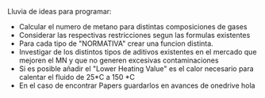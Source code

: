 Lluvia de ideas para programar:

- Calcular el numero de metano para distintas composiciones de gases 
- Considerar las respectivas restricciones segun las formulas existentes
- Para cada tipo de "NORMATIVA" crear una funcion distinta.
- Investigar de los distintos tipos de aditivos existentes en el mercado que mejoren el MN y que no generen excesivas contaminaciones
- Si es posible añadir el "Lower Heating Value" es el calor necesario para calentar el fluido de 25*C a 150 *C
- En el caso de encontrar Papers guardarlos en avances de onedrive
hola
